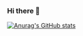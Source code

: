 ### Hi there 👋

[![Anurag's GitHub stats](https://github-readme-stats.vercel.app/api?username=Jessalegri)](https://github.com/anuraghazra/github-readme-stats)





<!--
**Jessalegri/Jessalegri** is a ✨ _special_ ✨ repository because its `README.md` (this file) appears on your GitHub profile.

Here are some ideas to get you started:

- 🔭 I’m currently working on ...
- 🌱 I’m currently learning ...
- 👯 I’m looking to collaborate on ...
- 🤔 I’m looking for help with ...
- 💬 Ask me about ...
- 📫 How to reach me: ...
- 😄 Pronouns: ...
- ⚡ Fun fact: ...
-->
